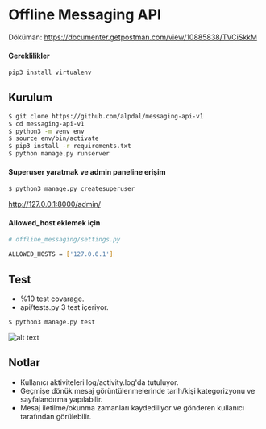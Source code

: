 # Offline Messaging API

Döküman:
https://documenter.getpostman.com/view/10885838/TVCiSkkM

#### Gereklilikler
```sh
pip3 install virtualenv
```

## Kurulum 
```sh
$ git clone https://github.com/alpdal/messaging-api-v1
$ cd messaging-api-v1
$ python3 -m venv env
$ source env/bin/activate
$ pip3 install -r requirements.txt
$ python manage.py runserver    
```

#### Superuser yaratmak ve admin paneline erişim

```sh
$ python3 manage.py createsuperuser
```
  http://127.0.0.1:8000/admin/

#### Allowed_host eklemek için

```sh
# offline_messaging/settings.py

ALLOWED_HOSTS = ['127.0.0.1']
```

## Test

- %10 test covarage.
- api/tests.py 3 test içeriyor.

```sh
$ python3 manage.py test
```

![alt text](https://armut-case.s3.eu-central-1.amazonaws.com/test.png)

## Notlar

- Kullanıcı aktiviteleri log/activity.log'da tutuluyor.
- Geçmişe dönük mesaj görüntülenmelerinde tarih/kişi kategorizyonu ve sayfalandırma yapılabilir.
- Mesaj iletilme/okunma zamanları kaydediliyor ve gönderen kullanıcı tarafından görülebilir. 

